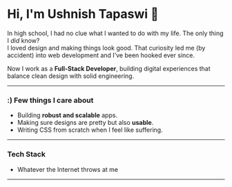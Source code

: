 # Hi, I'm Ushnish Tapaswi 👋

In high school, I had no clue what I wanted to do with my life. The only thing I *did* know?  
I loved design and making things look good. That curiosity led me (by accident) into web development and I’ve been hooked ever since.  

Now I work as a **Full-Stack Developer**, building digital experiences that balance clean design with solid engineering.

---

### :) Few things I care about

- Building **robust and scalable** apps.  
- Making sure designs are pretty but also **usable**.  
- Writing CSS from scratch when I feel like suffering.

---

### Tech Stack

- Whatever the Internet throws at me
  
---
